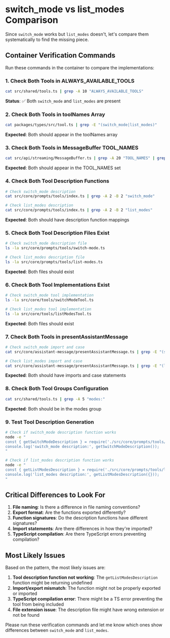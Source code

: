 # switch_mode vs list_modes Comparison

Since `switch_mode` works but `list_modes` doesn't, let's compare them systematically to find the missing piece.

## Container Verification Commands

Run these commands in the container to compare the implementations:

### 1. Check Both Tools in ALWAYS_AVAILABLE_TOOLS

```bash
cat src/shared/tools.ts | grep -A 10 "ALWAYS_AVAILABLE_TOOLS"
```

**Status**: ✅ Both `switch_mode` and `list_modes` are present

### 2. Check Both Tools in toolNames Array

```bash
cat packages/types/src/tool.ts | grep -E "(switch_mode|list_modes)"
```

**Expected**: Both should appear in the toolNames array

### 3. Check Both Tools in MessageBuffer TOOL_NAMES

```bash
cat src/api/streaming/MessageBuffer.ts | grep -A 20 "TOOL_NAMES" | grep -E "(switch_mode|list_modes)"
```

**Expected**: Both should appear in the TOOL_NAMES set

### 4. Check Both Tool Description Functions

```bash
# Check switch_mode description
cat src/core/prompts/tools/index.ts | grep -A 2 -B 2 "switch_mode"

# Check list_modes description
cat src/core/prompts/tools/index.ts | grep -A 2 -B 2 "list_modes"
```

**Expected**: Both should have description function mappings

### 5. Check Both Tool Description Files Exist

```bash
# Check switch_mode description file
ls -la src/core/prompts/tools/switch-mode.ts

# Check list_modes description file
ls -la src/core/prompts/tools/list-modes.ts
```

**Expected**: Both files should exist

### 6. Check Both Tool Implementations Exist

```bash
# Check switch_mode tool implementation
ls -la src/core/tools/switchModeTool.ts

# Check list_modes tool implementation
ls -la src/core/tools/listModesTool.ts
```

**Expected**: Both files should exist

### 7. Check Both Tools in presentAssistantMessage

```bash
# Check switch_mode import and case
cat src/core/assistant-message/presentAssistantMessage.ts | grep -E "(switchModeTool|switch_mode)"

# Check list_modes import and case
cat src/core/assistant-message/presentAssistantMessage.ts | grep -E "(listModesTool|list_modes)"
```

**Expected**: Both should have imports and case statements

### 8. Check Both Tool Groups Configuration

```bash
cat src/shared/tools.ts | grep -A 5 "modes:"
```

**Expected**: Both should be in the modes group

### 9. Test Tool Description Generation

```bash
# Check if switch_mode description function works
node -e "
const { getSwitchModeDescription } = require('./src/core/prompts/tools/switch-mode.ts');
console.log('switch_mode description:', getSwitchModeDescription());
"

# Check if list_modes description function works
node -e "
const { getListModesDescription } = require('./src/core/prompts/tools/list-modes.ts');
console.log('list_modes description:', getListModesDescription({}));
"
```

## Critical Differences to Look For

1. **File naming**: Is there a difference in file naming conventions?
2. **Export format**: Are the functions exported differently?
3. **Function signatures**: Do the description functions have different signatures?
4. **Import statements**: Are there differences in how they're imported?
5. **TypeScript compilation**: Are there TypeScript errors preventing compilation?

## Most Likely Issues

Based on the pattern, the most likely issues are:

1. **Tool description function not working**: The `getListModesDescription` function might be returning undefined
2. **Import/export mismatch**: The function might not be properly exported or imported
3. **TypeScript compilation error**: There might be a TS error preventing the tool from being included
4. **File extension issue**: The description file might have wrong extension or not be found

Please run these verification commands and let me know which ones show differences between `switch_mode` and `list_modes`.
